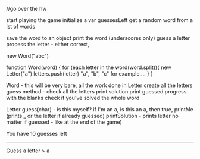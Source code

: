 //go over the hw

start playing the game
initialize a var guessesLeft
get a random word from a lst of words

save the word to an object
print the word (underscores only)
guess a letter
process the letter - either correct, 

new Word("abc")

function Word(word) {
	for (each letter in the word(word.split)){
		new Letter("a")
		letters.push(letter)
		"a", "b", "c"    for example....
	}
}


Word - this will be very bare, all the work done in Letter
create all the letters
guess method - check all the letters 
print solution
print guessed progress with the blanks
check if you've solved the whole word 




Letter
guess(char) -  is this myself?  if I'm an a, is this an a, then true, 
printMe (prints _ or the letter if already guessed)
printSolution - prints letter no matter if guessed - like at the end of the game)





You have 10 guesses left

_  _ _
Guess a letter > a